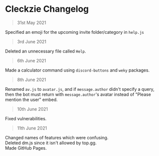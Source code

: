 # Cleckzie Changelog

> 31st May 2021 <br>

Specified an emoji for the upcoming invite folder/category in `help.js`

> 3rd June 2021 <br>

Deleted an unnecessary file called `Help`.

>  6th June 2021 <br>

Made a calculator command using `discord-buttons` and `weky` packages.

> 8th June 2021 <br>

Renamed `av.js` to `avatar.js`, and if `message.author` didn't specify a query, then the bot must return with `message.author`'s avatar instead of "Please mention the user" embed.

> 10th June 2021 <br>

Fixed vulnerabilities.

> 11th June 2021 <br>
 
Changed names of features which were confusing. <br>
Deleted dm.js since it isn't allowed by top.gg. <br>
Made GitHub Pages.
